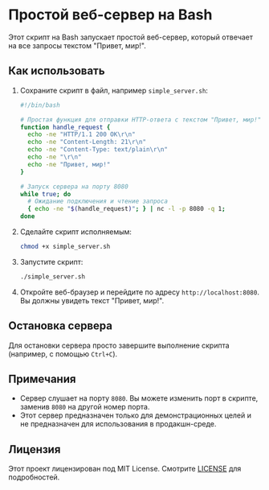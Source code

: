 # Простой веб-сервер на Bash

Этот скрипт на Bash запускает простой веб-сервер, который отвечает на все запросы текстом "Привет, мир!".

## Как использовать

1. Сохраните скрипт в файл, например `simple_server.sh`:

    ```bash
    #!/bin/bash

    # Простая функция для отправки HTTP-ответа с текстом "Привет, мир!"
    function handle_request {
      echo -ne "HTTP/1.1 200 OK\r\n"
      echo -ne "Content-Length: 21\r\n"
      echo -ne "Content-Type: text/plain\r\n"
      echo -ne "\r\n"
      echo -ne "Привет, мир!"
    }

    # Запуск сервера на порту 8080
    while true; do
      # Ожидание подключения и чтение запроса
      { echo -ne "$(handle_request)"; } | nc -l -p 8080 -q 1;
    done
    ```

2. Сделайте скрипт исполняемым:

    ```bash
    chmod +x simple_server.sh
    ```

3. Запустите скрипт:

    ```bash
    ./simple_server.sh
    ```

4. Откройте веб-браузер и перейдите по адресу `http://localhost:8080`. Вы должны увидеть текст "Привет, мир!".

## Остановка сервера

Для остановки сервера просто завершите выполнение скрипта (например, с помощью `Ctrl+C`).

## Примечания

- Сервер слушает на порту `8080`. Вы можете изменить порт в скрипте, заменив `8080` на другой номер порта.
- Этот сервер предназначен только для демонстрационных целей и не предназначен для использования в продакшн-среде.

## Лицензия

Этот проект лицензирован под MIT License. Смотрите [LICENSE](LICENSE) для подробностей.